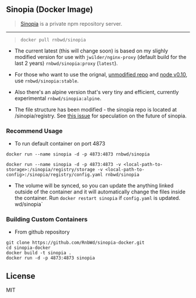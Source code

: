 ## Sinopia (Docker Image)

> [Sinopia](https://github.com/rlidwka/sinopia) is a private npm repository server.

----------

> `docker pull rnbwd/sinopia`

- The current latest (this will change soon) is  based on my slighly modified version for use with `jwilder/nginx-proxy` (default build for the last 2 years) `rnbwd/sinopia:proxy` (`latest`).

- For those who want to use the orignal, [unmodified repo](https://github.com/rlidwka/sinopia) and [node v0.10](https://nodejs.org/docs/latest-v0.10.x/api/), use `rnbwd/sinopia:stable`.

- Also there's an alpine version that's very tiny and efficient, currently experimental `rnbwd/sinopia:alpine`.

- The file structure has been modified - the sinopia repo is located at /sinopia/registry.  See [this issue](https://github.com/rlidwka/sinopia/issues/376) for speculation on the future of sinopia.



### Recommend Usage

- To run default container on port 4873

`docker run --name sinopia -d -p 4873:4873 rnbwd/sinopia`

`docker run --name sinopia -d -p 4873:4873 -v <local-path-to-storage>:/sinopia/registry/storage -v <local-path-to-config>:/sinopia/registry/config.yaml rnbwd/sinopia`

- The volume will be synced, so you can update the anything linked outside of the container and it will automatically change the files inside the container. Run `docker restart sinopia` if `config.yaml` is updated.
wd/sinopia`

### Building Custom Containers

- From github repository

```
git clone https://github.com/RnbWd/sinopia-docker.git
cd sinopia-docker
docker build -t sinopia .
docker run -d -p 4873:4873 sinopia
```

## License

MIT

